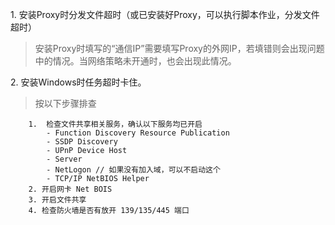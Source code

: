 1\. 安装Proxy时分发文件超时（或已安装好Proxy，可以执行脚本作业，分发文件超时）

>   安装Proxy时填写的“通信IP”需要填写Proxy的外网IP，若填错则会出现问题中的情况。当网络策略未开通时，也会出现此情况。

2\. 安装Windows时任务超时卡住。

>   按以下步骤排查
```
	1.  检查文件共享相关服务，确认以下服务均已开启
	    - Function Discovery Resource Publication 
	    - SSDP Discovery 
	    - UPnP Device Host
	    - Server
	    - NetLogon // 如果没有加入域，可以不启动这个
	    - TCP/IP NetBIOS Helper
	2. 开启网卡 Net BOIS 
	3. 开启文件共享
	4. 检查防火墙是否有放开 139/135/445 端口
```
